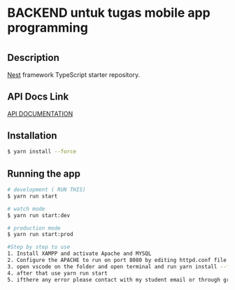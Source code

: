 <h1> BACKEND untuk tugas mobile app programming <h1>

## Description

[Nest](https://github.com/nestjs/nest) framework TypeScript starter repository.
  
## API Docs Link  
[API DOCUMENTATION](https://documenter.getpostman.com/view/18050488/2s8YzL56u8 )
  
## Installation

```bash
$ yarn install --force
```

## Running the app

```bash
# development ( RUN THIS)
$ yarn run start

# watch mode
$ yarn run start:dev

# production mode
$ yarn run start:prod

#Step by step to use
1. Install XAMPP and activate Apache and MYSQL
2. Configure the APACHE to run on port 8080 by editing httpd.conf file  otherwise this doesnt work
3. open vscode on the folder and open terminal and run yarn install --force to override any dependency conflict
4. after that use yarn run start
5. ifthere any error please contact with my student email or through group leader
  
  

  

